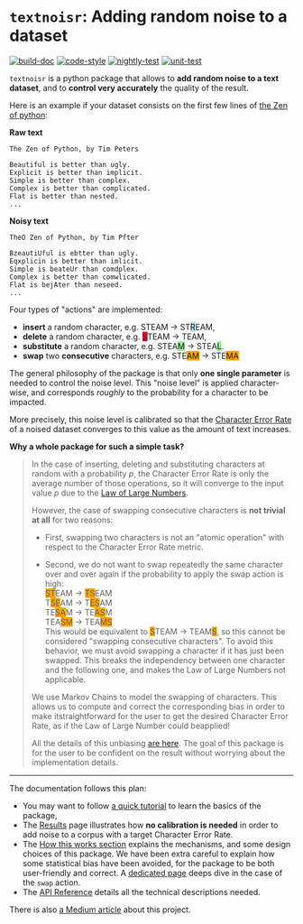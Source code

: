 # `textnoisr`: Adding random noise to a dataset


[![build-doc](https://github.com/preligens-lab/textnoisr/actions/workflows/build-doc.yml/badge.svg)](https://github.com/preligens-lab/textnoisr/actions/workflows/build-doc.yml)
[![code-style](https://github.com/preligens-lab/textnoisr/actions/workflows/code-style.yml/badge.svg)](https://github.com/preligens-lab/textnoisr/actions/workflows/code-style.yml)
[![nightly-test](https://github.com/preligens-lab/textnoisr/actions/workflows/nightly-test.yml/badge.svg)](https://github.com/preligens-lab/textnoisr/actions/workflows/nightly-test.yml)
[![unit-test](https://github.com/preligens-lab/textnoisr/actions/workflows/unit-test.yml/badge.svg)](https://github.com/preligens-lab/textnoisr/actions/workflows/unit-test.yml)



`textnoisr` is a python package that allows to **add random noise to a text dataset**,
and to **control very accurately** the quality of the result.

Here is an example if your dataset consists on the first few lines of [the Zen of python](https://peps.python.org/pep-0020/):

**Raw text**

```
The Zen of Python, by Tim Peters

Beautiful is better than ugly.
Explicit is better than implicit.
Simple is better than complex.
Complex is better than complicated.
Flat is better than nested.
...
```

**Noisy text**

```
TheO Zen of Python, by Tim Pfter

BzeautiUful is ebtter than ugly.
Eqxplicin is better than imlicit.
Simple is beateUr than comdplex.
Complex is better than comwlicated.
Flat is bejAter than neseed.
...
```

Four types of "actions" are implemented:

* **insert** a random character, e.g.        STEAM  →  ST<span style="background-color:LightBlue">R</span>EAM,
* **delete** a random character, e.g.        <span style="background-color:Crimson">S</span>TEAM  →  TEAM,
* **substitute** a random character, e.g.    STEA<span style="background-color:LightGreen">M</span>  →  STEA<span style="background-color:LightGreen">L</span>.
* **swap** two **consecutive** characters, e.g.  STE<span style="background-color:Orange">AM</span>  →  STE<span style="background-color:Orange">MA</span>


The general philosophy of the package is that only **one single parameter**
is needed to control the noise level.
This "noise level" is applied character-wise,
and corresponds _roughly_ to the probability for a character to be impacted.

More precisely, this noise level is calibrated so that
the [Character Error Rate](https://huggingface.co/spaces/evaluate-metric/cer)
of a noised dataset converges to this value as the amount of text increases.


**Why a whole package for such a simple task?**

> In the case of inserting, deleting and substituting characters at random with a probability $p$,
> the Character Error Rate is only the average number of those operations,
> so it will converge to the input value $p$ due to the
> [Law of Large Numbers](https://en.wikipedia.org/wiki/Law_of_large_numbers).
>
> However, the case of swapping consecutive characters is **not trivial at all** for two reasons:
>
> * First, swapping two characters is not an "atomic operation" with respect to the Character Error Rate metric.
>
> * Second, we do not want to swap repeatedly the same character over and over again
> if the probability to apply the swap action is high:<br>
> <span style="background-color:Orange">ST</span>EAM  →  <span style="background-color:Orange">TS</span>EAM<br>
> T<span style="background-color:Orange">SE</span>AM  →  T<span style="background-color:Orange">ES</span>AM<br>
> TE<span style="background-color:Orange">SA</span>M  →  TE<span style="background-color:Orange">AS</span>M<br>
> TEA<span style="background-color:Orange">SM</span>  →  TEA<span style="background-color:Orange">MS</span><br>
> This would be equivalent to <span style="background-color:Orange">S</span>TEAM  →
> TEAM<span style="background-color:Orange">S</span>, so this cannot be considered "swapping consecutive characters".
> To avoid this behavior, we must avoid swapping a character if it has just been swapped.
> This breaks the independency between one character and the following one,
> and makes the Law of Large Numbers not applicable.
>
> We use Markov Chains to model the swapping of characters.
> This allows us to compute and correct the corresponding bias in order to make itstraightforward
> for the user to get the desired Character Error Rate, as if the Law of Large Number could beapplied!
>
> All the details of this unbiasing [are here](docs/swap_unbiasing.md).
> The goal of this package is for the user to be confident on the result
> without worrying about the implementation details.


---


The documentation follows this plan:

* You may want to follow [a quick tutorial](docs/tutorial.md) to learn the basics of the package,
* The [Results](docs/results.md) page illustrates how **no calibration is needed** in order to add noise to a corpus with a target Character Error Rate.
* The [How this works section](docs/how_this_works.md) explains the mechanisms, and some design choices of this package.
We have been extra careful to explain how some statistical bias have been avoided,
for the package to be both user-friendly and correct.
A [dedicated page](docs/swap_unbiasing.md) deeps dive in the case of the `swap` action.
* The [API Reference](docs/api.md) details all the technical descriptions needed.

There is also [a Medium article](https://medium.com/earthcube-stories/textnoisr-a-journey-into-noise-calibration-for-nlp-4d39279ef0f6) about this project.